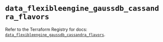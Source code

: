 # `data_flexibleengine_gaussdb_cassandra_flavors`

Refer to the Terraform Registry for docs: [`data_flexibleengine_gaussdb_cassandra_flavors`](https://registry.terraform.io/providers/flexibleenginecloud/flexibleengine/1.46.0/docs/data-sources/gaussdb_cassandra_flavors).
